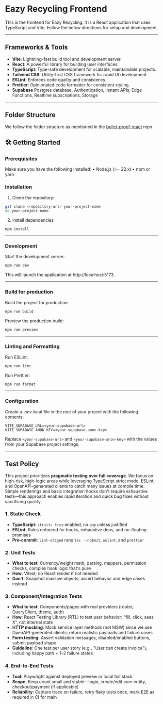 # Eazy Recycling Frontend

This is the frontend for Eazy Recycling. It is a React application that uses TypeScript and Vite. Follow the below directions for setup and development.

---

## Frameworks & Tools

- **Vite**: Lightning-fast build tool and development server.
- **React**: A powerful library for building user interfaces.
- **TypeScript**: Type-safe development for scalable, maintainable projects.
- **Tailwind CSS**: Utility-first CSS framework for rapid UI development.
- **ESLint**: Enforces code quality and consistency.
- **Prettier**: Opinionated code formatter for consistent styling.
- **Supabase**  Postgres database, Authentication, instant APIs, Edge Functions, Realtime subscriptions, Storage

---

## Folder Structure

We follow the folder structure as mentioned in the [bullet-proof-react](https://github.com/alan2207/bulletproof-react/blob/master/docs/project-structure.md) repo

## 🛠️ Getting Started

### Prerequisites

Make sure you have the following installed:
	•	Node.js (>= 22.x)
	•	npm or yarn

### Installation
1.	Clone the repository:
```bash
git clone <repository-url> your-project-name
cd your-project-name
```
2. Install dependencies
```bash
npm install
```
---
### Development
Start the development server:
```bash
npm run dev
```
This will launch the application at http://localhost:5173.

---
### Build for production
Build the project for production:
```bash
npm run build
```

Preview the production build:
```bash
npm run preview
```
---
### Linting and Formatting
Run ESLint:
```bash
npm run lint
```
Run Prettier:
```bash
npm run format
```
---

### Configuration

Create a .env.local file in the root of your project with the following contents:

```env
VITE_SUPABASE_URL=<your-supabase-url>
VITE_SUPABASE_ANON_KEY=<your-supabase-anon-key>
```

Replace `<your-supabase-url>` and `<your-supabase-anon-key>` with the values from your Supabase project settings.

---

## Test Policy

This project prioritizes **pragmatic testing over full coverage**. We focus on high-risk, high-logic areas while leveraging TypeScript strict mode, ESLint, and OpenAPI-generated clients to catch many issues at compile time. Simple renderings and basic integration hooks don't require exhaustive tests—this approach enables rapid iteration and quick bug fixes without sacrificing quality.

### 1. Static Check

- **TypeScript**: `strict: true` enabled, no `any` unless justified
- **ESLint**: Rules enforced for hooks, exhaustive deps, and no-floating-promises
- **Pre-commit**: `lint-staged` runs `tsc --noEmit`, `eslint`, and `prettier`

### 2. Unit Tests

- **What to test**: Currency/weight math, parsing, mappers, permission checks, complex hook logic that's pure
- **How**: Vitest; no React render if not needed
- **Don't**: Snapshot massive objects; assert behavior and edge cases instead

### 3. Component/Integration Tests

- **What to test**: Components/pages with real providers (router, QueryClient, theme, auth)
- **How**: React Testing Library (RTL) to test user behavior: "fill, click, sees X", not internal state
- **HTTP mocking**: Mock service layer methods (not MSW) since we use OpenAPI-generated clients; return realistic payloads and failure cases
- **Form testing**: Assert validation messages, disabled/enabled buttons, submit payload shape
- **Guideline**: One test per user story (e.g., "User can create invoice"), including happy path + 1–2 failure states

### 4. End-to-End Tests

- **Tool**: Playwright against deployed preview or local full stack
- **Scope**: Keep count small and stable—login, create/edit core entity, checkout/payment (if applicable)
- **Reliability**: Capture trace on failure, retry flaky tests once, mark E2E as required in CI for main